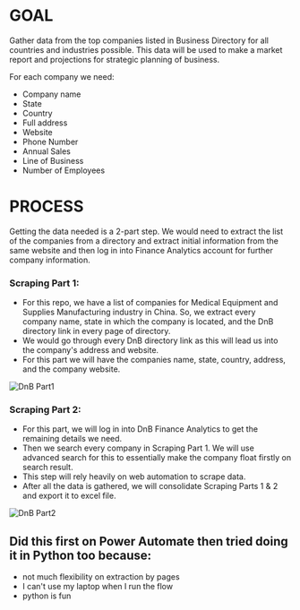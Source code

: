 # GOAL 
Gather data from the top companies listed in Business Directory for all countries and industries possible.
This data will be used to make a market report and projections for strategic planning of business. 
  
For each company we need:
  - Company name
  - State
  - Country
  - Full address
  - Website 
  - Phone Number
  - Annual Sales
  - Line of Business
  - Number of Employees

# PROCESS
Getting the data needed is a 2-part step. We would need to extract the list of the companies from a directory and extract
initial information from the same website and then log in into Finance Analytics account for further company information.

### Scraping Part 1: 
 - For this repo, we have a list of companies for Medical Equipment and Supplies Manufacturing industry in China. 
   So, we extract every company name, state in which the company is located, and the DnB directory link 
   in every page of directory.
 - We would go through every DnB directory link as this will lead us into the company's address and website.
 - For this part we will have the companies name, state, country, address, and the company website.


![DnB Part1](https://github.com/marizethpb/DnB-Webscraping-for-Market-Report/assets/79640443/dc5cf6ca-6bd4-4308-9183-8661b642c108)

### Scraping Part 2: 
 - For this part, we will log in into DnB Finance Analytics to get the remaining details we need. 
 - Then we search every company in Scraping Part 1. We will use advanced search for this to 
   essentially make the company float firstly on search result.
 - This step will rely heavily on web automation to scrape data.
 - After all the data is gathered, we will consolidate Scraping Parts 1 & 2
   and export it to excel file.

![DnB Part2](https://github.com/marizethpb/DnB-Webscraping-for-Market-Report/assets/79640443/130e76a9-4d62-40bb-8171-bb36e4c20b78)


## Did this first on Power Automate then tried doing it in Python too because:
  - not much flexibility on extraction by pages
  - I can't use my laptop when I run the flow
  - python is fun

